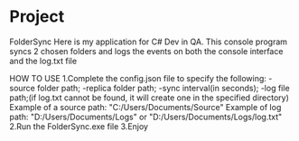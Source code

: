 # Project
FolderSync
Here is my application for C# Dev in QA.
This console program syncs 2 chosen folders and logs the events on both the console interface and the log.txt file

HOW TO USE
1.Complete the config.json file to specify the following:
  -source folder path;
  -replica folder path;
  -sync interval(in seconds);
  -log file path;(if log.txt cannot be found, it will create one in the specified directory)
  Example of a source path: "C:/Users/Documents/Source"
  Example of log path: "D:/Users/Documents/Logs" or "D:/Users/Documents/Logs/log.txt"
2.Run the FolderSync.exe file
3.Enjoy
